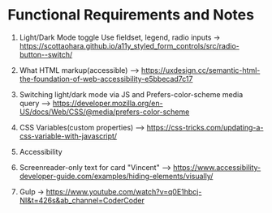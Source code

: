 # Functional Requirements and Notes

1. Light/Dark Mode toggle Use fieldset, legend, radio inputs ->
  https://scottaohara.github.io/a11y_styled_form_controls/src/radio-button--switch/


3. What HTML markup(accessible) --> 
  https://uxdesign.cc/semantic-html-the-foundation-of-web-accessibility-e5bbecad7c17

4. Switching light/dark mode via JS and Prefers-color-scheme media query --> 
  https://developer.mozilla.org/en-US/docs/Web/CSS/@media/prefers-color-scheme


5. CSS Variables(custom properties) --> 
  https://css-tricks.com/updating-a-css-variable-with-javascript/

6. Accessibility

7. Screenreader-only text for card "Vincent" -->
  https://www.accessibility-developer-guide.com/examples/hiding-elements/visually/

8. Gulp -> https://www.youtube.com/watch?v=q0E1hbcj-NI&t=426s&ab_channel=CoderCoder